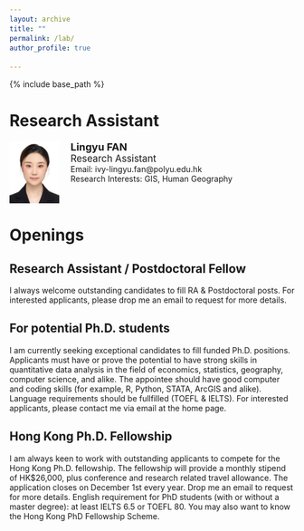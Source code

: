 ```yaml
---
layout: archive
title: ""
permalink: /lab/
author_profile: true

---
```


{% include base_path %}

Research Assistant
=====
<div style="display: flex; flex-wrap: wrap;">
    <img src="/images/Lingyu_FAN_Photo.jpg" alt="Lingyu_FAN_Photo" style="height:110px;">
    <p style="margin:0 20px">
        <b style="font-size: large;">Lingyu FAN</b><br>
        <an style="font-size: larger;">Research Assistant</an><br>
        Email: ivy-lingyu.fan@polyu.edu.hk<br>
        Research Interests: GIS, Human Geography<br>
    </p>
</div>

Openings
=====

Research Assistant / Postdoctoral Fellow
-----
I always welcome outstanding candidates to fill RA & Postdoctoral posts. For interested applicants, please drop me an email to request for more details. 

For potential Ph.D. students
-----
I am currently seeking exceptional candidates to fill funded Ph.D. positions. Applicants must have or prove the potential to have strong skills in quantitative data analysis in the field of economics, statistics, geography, computer science, and alike. The appointee should have good computer and coding skills (for example, R, Python, STATA, ArcGIS and alike). Language requirements should be fullfilled (TOEFL & IELTS). For interested applicants, please contact me via email at the home page.

Hong Kong Ph.D. Fellowship
-----
I am always keen to work with outstanding applicants to compete for the Hong Kong Ph.D. fellowship. The fellowship will provide a monthly stipend of HK$26,000, plus conference and research related travel allowance. The application closes on December 1st every year. Drop me an email to request for more details. English requirement for PhD students (with or without a master degree): at least IELTS 6.5 or TOEFL 80. You may also want to know the Hong Kong PhD Fellowship Scheme.
